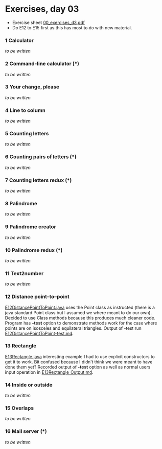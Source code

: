 Exercises, day 03
=================
* Exercise sheet [00_exercises_d3.pdf](00_exercises_d3.pdf) 
* Do E12 to E15 first as this has most to do with new material.


### 1 Calculator
*to be written*

### 2 Command-line calculator (*)
*to be written*

### 3 Your change, please
*to be written*

### 4 Line to column
*to be written*

### 5 Counting letters
*to be written*

### 6 Counting pairs of letters (*)
*to be written*

### 7 Counting letters redux (*)
*to be written*

### 8 Palindrome
*to be written*

### 9 Palindrome creator
*to be written*

### 10 Palindrome redux (*)
*to be written*

### 11 Text2number
*to be written*

### 12 Distance point–to–point
[E12DistancePointToPoint.java](E12DistancePointToPoint.java) 
uses the Point class as instructed (there is a java standard
Point class but I assumed we where meant to do our own). 
Decided to use Class methods because this produces much 
cleaner code. Program has **-test** option to demonstrate 
methods work for the case where points are on isosceles and
equilateral triangles. Output of -test run 
[E12DistancePointToPoint-test.md](E12DistancePointToPoint-test.md).

### 13 Rectangle
[E13Rectangle.java](E13Rectangle.java) interesting example I had
to use explicit constructors to get it to work. Bit confused because
I didn't think we were meant to have done them yet? Recorded
output of **-test** option as well as normal users input operation in
[E13Rectangle_Output.md](E13Rectangle_Output.md).

### 14 Inside or outside
*to be written*

### 15 Overlaps
*to be written*

### 16 Mail server (*)
*to be written*




